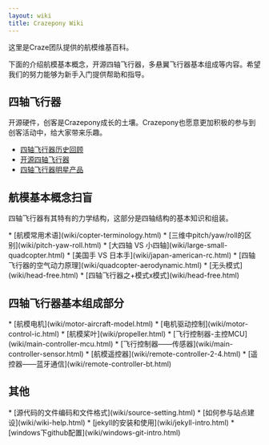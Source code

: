 ```yaml
---
layout: wiki
title: Crazepony Wiki
---
```


<div class="jumbotron">
    <p class="lead">这里是Craze团队提供的航模维基百科。</p>
    <p class="lead">下面的介绍航模基本概念，开源四轴飞行器，多悬翼飞行器基本组成等内容。希望我们的努力能够为新手入门提供帮助和指导。 </p>
</div>

<h2 id="quadcopter">四轴飞行器</h2>
<p>开源硬件，创客是Crazepony成长的土壤。Crazepony也愿意更加积极的参与到创客活动中，给大家带来乐趣。</p>

* [四轴飞行器历史回顾](wiki/quadcopter-history.html)
* [开源四轴飞行器](wiki/opensource-quadcopter.html)
* [四轴飞行器明星产品](wiki/quadcopter-star.html)

<h2 id="copter-term">航模基本概念扫盲</h2>
<p>四轴飞行器有其特有的力学结构，这部分是四轴结构的基本知识和组装。</p>
* [航模常用术语](wiki/copter-terminology.html)
* [三维中pitch/yaw/roll的区别](wiki/pitch-yaw-roll.html)
* [大四轴 VS 小四轴](wiki/large-small-quadcopter.html)
* [美国手 VS 日本手](wiki/japan-american-rc.html)
* [四轴飞行器的空气动力原理](wiki/quadcopter-aerodynamic.html)
* [无头模式](wiki/head-free.html)
* [四轴飞行器之+模式x模式](wiki/head-free.html)

<h2 id="copter">四轴飞行器基本组成部分</h2>
* [航模电机](wiki/motor-aircraft-model.html)
* [电机驱动控制](wiki/motor-control-ic.html)
* [航模桨叶](wiki/propeller.html)
* [飞行控制器-主控MCU](wiki/main-controller-mcu.html)
* [飞行控制器——传感器](wiki/main-controller-sensor.html)
* [航模遥控器](wiki/remote-controller-2-4.html)
* [遥控器——蓝牙通信](wiki/remote-controller-bt.html)


<h2 id="other">其他</h2>
* [源代码的文件编码和文件格式](wiki/source-setting.html)
* [如何参与站点建设](wiki/wiki-help.html)
* [jekyll的安装和使用](wiki/jekyll-intro.html)
* [windows下github配置](wiki/windows-git-intro.html)
